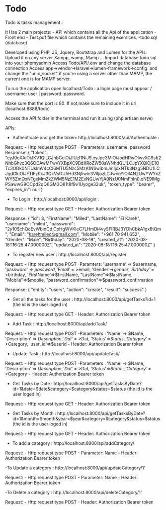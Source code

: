 # Todo
 Todo is tasks management :

 It Has 2 main projects:
    - API which contains all the Api of the application
    - Front end
    - Test.pdf file which contains the remaining exersices.
    -todo.sql (database)

Developed using PHP, JS, Jquery, Bootstrap and Lumen for the APIs.
Upload it on any server Xampp, wamp, Mamp ...
Import database todo.sql into your phpmyadmin
Access Todo/API/.env and change the database connection
Access app->vendor->laravel->lumen-framework->config: and change the "unix_socket" if you're using a server other than MAMP, the current one is for MAMP server.

To run the application open localhost/Todo : a login page must appear / username: user | password: password.

Make sure that the port is 80. If not,make sure to include it in url (localhost:8888/todo)

Access the API folder in the terminal and run it using (php artisan serve)

APIs:

- Authenticate and get the token: http://localhost:8000/api/Authenticate :

Request:
    - Http request type POST
    - Parameters: username, password
Response:
    {
    "token": "eyJ0eXAiOiJKV1QiLCJhbGciOiJIUzI1NiJ9.eyJpc3MiOiJodHRwOlwvXC9sb2NhbGhvc3Q6ODAwMFwvYXBpXC9BdXRoZW50aWNhdGUiLCJpYXQiOjE1OTc3ODk0NTUsImV4cCI6MTU5Nzc5MzA1NSwibmJmIjoxNTk3Nzg5NDU1LCJqdGkiOiJFTlFzRkJ3QkVsOU5Hd3NjIiwic3ViIjozLCJwcnYiOiI4N2UwYWYxZWY5ZmQxNTgxMmZkZWM5NzE1M2ExNGUwYjA0NzU0NmFhIn0.oNE9IMgPSawwG9OCpd2qQ6GM3O81t8f9v1Uyoge32uk",
    "token_type": "bearer",
    "expires_in": null
}

- To Login : http://localhost:8000/api/login :

Request:
    - Http request type GET
    - Header: Authorization Bearer token

Response:
    {
    "id": 3,
    "FirstName": "Miled",
    "LastName": "El Kareh",
    "username": "miled",
    "password": "$2y$10$chQoEvWbidCd.CpHgWVKIeC7LHmDi4vySFlRBJ3YDhCbkA1gx8tQm",
    "Email": "karehmiled@gmail.com",
    "Mobile": "+961 70 941 652",
    "Gender": "Male",
    "Birthday": "2020-08-18",
    "created_at": "2020-08-18T16:25:47.000000Z",
    "updated_at": "2020-08-18T16:25:47.000000Z"
}
    
- To register new user : http://localhost:8000/api/register

Request:
    - Http request type POST
    -Paramters: 
        'username' => $username,
		'password' => $password,
		'Email'=>$email,
		'Gender'=>$gender,
		'Birthday'=>$birthday,
		'FirstName'=>$firstName,
		"LastName"=>$lastName,
		"Mobile"=>$mobile,
		"password_confirmation"=>$password_confirmation
    
Response: 
    {
    "entity": "users",
    "action": "create",
    "result": "success"
    }

- Get all the tasks for the user : http://localhost:8000/api/getTasks?id=1 (the id is the user loged in)

Request:
    - Http request type GET
    - Header: Authorization Bearer token

- Add Task : http://localhost:8000/api/addTask/

Request: 
    - Http request type POST
    -Parameters : 
        'Name' => $Name,
        'Description' => $Description,
        'Dat'=>$Dat,
        'Status'=>$Status,
        'Category'=>$Category,
        'user_id'=>$userid
     - Header: Authorization Bearer token

- Update Task : http://localhost:8000/api/updateTask/

Request: 
    - Http request type POST
    -Parameters : 
        'Name' => $Name,
        'Description' => $Description,
        'Dat'=>$Dat,
        'Status'=>$Status,
        'Category'=>$Category
     - Header: Authorization Bearer token

- Get Tasks by Date : http://localhost:8000/api/getTasksByDate?id=1&date=$date&category=$category&status=$status (the id is the user loged in)

Request: 
    - Http request type GET
    - Header: Authorization Bearer token

- Get Tasks by Month : http://localhost:8000/api/getTasksByDate?id=1&month=$month&year=$year&category=$category&status=$status (the id is the user loged in)

Request: 
    - Http request type GET
    - Header: Authorization Bearer token

- To add a category : http://localhost:8000/api/addCategory/

Request:
     - Http request type POST
     - Parameter: Name
     - Header: Authorization Bearer token

-To Update a category : http://localhost:8000/api/updateCategory/1'

Request:
    - Http request type POST
     - Parameter: Name
     - Header: Authorization Bearer token

-To Delete a category : http://localhost:8000/api/deleteCategory/1'

Request:
    - Http request type POST
    - Header: Authorization Bearer token


